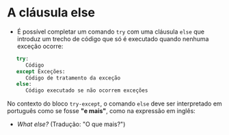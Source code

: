 # A cláusula else

- É possível completar um comando `try` com uma cláusula `else` que introduz um trecho de código que só é executado quando nenhuma exceção ocorre:

```python
   try:
      Código
   except Exceções:
      Código de tratamento da exceção
   else:
      Código executado se não ocorrem exceções
```

No contexto do bloco `try-except`, o comando `else` deve ser interpretado em português como se fosse **"e mais"**, como na expressão em inglês:

- _What else?_ (Tradução: "O que mais?")

